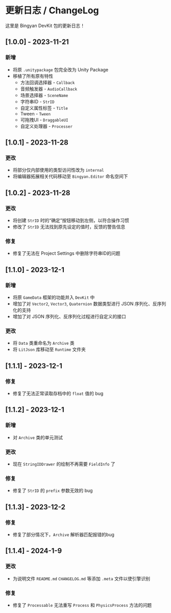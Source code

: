 # 更新日志 / ChangeLog

这里是 Bingyan DevKit 包的更新日志！

## [1.0.0] - 2023-11-21
### 新增
* 将原 `.unitypackage` 包完全改为 Unity Package 
* 移植了所有原有特性
  * 方法回调选择器 - `Callback`
  * 音频触发器 - `AudioCallback`
  * 场景选择器 - `SceneName`
  * 字符串ID - `StrID`
  * 自定义属性标签 - `Title`
  * Tween - `Tween`
  * 可拖拽UI - `DraggableUI`
  * 自定义处理器 - `Processer` 
  


## [1.0.1] - 2023-11-28
### 更改
* 将部分仅内部使用的类型访问性改为 `internal`
* 将编辑器拓展相关代码移动至 `Bingyan.Editor` 命名空间下
  


## [1.0.2] - 2023-11-28
### 更改
* 将创建 `StrID` 时的“确定”按钮移动到左侧，以符合操作习惯
* 修改了 `StrID` 无法找到原先设定的值时，反馈的警告信息

### 修复
* 修复了无法在 Project Settings 中删除字符串ID的问题
  


## [1.1.0] - 2023-12-1
### 新增
* 将原 `GameData` 框架的功能并入 `DevKit` 中
* 增加了对 `Vector2`, `Vector3`, `Quaternion` 数据类型进行 JSON 序列化、反序列化的支持
* 增加了对 JSON 序列化、反序列化过程进行自定义的接口

### 更改
* 将 `Data` 类重命名为 `Archive` 类
* 将 `LitJson` 库移动至 `Runtime` 文件夹
  


## [1.1.1] - 2023-12-1
### 修复
* 修复了无法正常读取存档中的 `float` 值的 bug
  
  

## [1.1.2] - 2023-12-1
### 新增
* 对 `Archive` 类的单元测试

### 更改
* 现在 `StringIDDrawer` 的绘制不再需要 `FieldInfo` 了

### 修复
* 修复了 `StrID` 的 `prefix` 参数无效的 bug
  

  
## [1.1.3] - 2023-12-2
### 修复
* 修复了部分情况下，`Archive` 解析器匹配报错的bug

  

## [1.1.4] - 2024-1-9
### 更改
* 为说明文件 `README.md` `CHANGELOG.md` 等添加 `.meta` 文件以使引擎识别

### 修复
* 修复了 `Processable` 无法重写 `Process` 和 `PhysicsProcess` 方法的问题